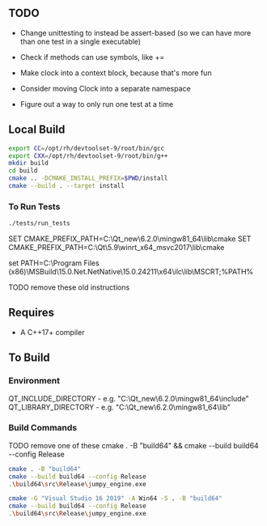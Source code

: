## TODO
- Change unittesting to instead be assert-based (so we can have more
  than one test in a single executable)
- Check if methods can use symbols, like +=
- Make clock into a context block, because that's more fun

- Consider moving Clock into a separate namespace
- Figure out a way to only run one test at a time


## Local Build
```sh
export CC=/opt/rh/devtoolset-9/root/bin/gcc
export CXX=/opt/rh/devtoolset-9/root/bin/g++
mkdir build
cd build
cmake .. -DCMAKE_INSTALL_PREFIX=$PWD/install
cmake --build . --target install
```

### To Run Tests
```sh
./tests/run_tests
```


SET CMAKE_PREFIX_PATH=C:\Qt_new\6.2.0\mingw81_64\lib\cmake
SET CMAKE_PREFIX_PATH=C:\Qt\5.9\winrt_x64_msvc2017\lib\cmake


set PATH=C:\Program Files (x86)\MSBuild\15.0\.Net\.NetNative\15.0.24211\x64\ilc\lib\MSCRT;%PATH%


TODO remove these old instructions


## Requires
- A C++17+ compiler


## To Build
### Environment
QT_INCLUDE_DIRECTORY - e.g. "C:\Qt_new\6.2.0\mingw81_64\include"
QT_LIBRARY_DIRECTORY - e.g. "C:\Qt_new\6.2.0\mingw81_64\lib"


### Build Commands
TODO remove one of these
cmake . -B "build64" && cmake --build build64 --config Release
```sh
cmake . -B "build64"
cmake --build build64 --config Release
.\build64\src\Release\jumpy_engine.exe
```

```sh
cmake -G "Visual Studio 16 2019" -A Win64 -S . -B "build64"
cmake --build build64 --config Release
.\build64\src\Release\jumpy_engine.exe
```
